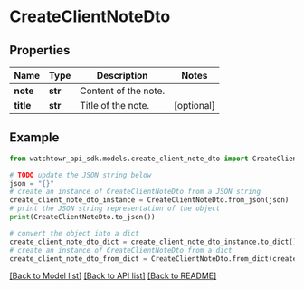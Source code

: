# CreateClientNoteDto


## Properties

Name | Type | Description | Notes
------------ | ------------- | ------------- | -------------
**note** | **str** | Content of the note. | 
**title** | **str** | Title of the note. | [optional] 

## Example

```python
from watchtowr_api_sdk.models.create_client_note_dto import CreateClientNoteDto

# TODO update the JSON string below
json = "{}"
# create an instance of CreateClientNoteDto from a JSON string
create_client_note_dto_instance = CreateClientNoteDto.from_json(json)
# print the JSON string representation of the object
print(CreateClientNoteDto.to_json())

# convert the object into a dict
create_client_note_dto_dict = create_client_note_dto_instance.to_dict()
# create an instance of CreateClientNoteDto from a dict
create_client_note_dto_from_dict = CreateClientNoteDto.from_dict(create_client_note_dto_dict)
```
[[Back to Model list]](../README.md#documentation-for-models) [[Back to API list]](../README.md#documentation-for-api-endpoints) [[Back to README]](../README.md)


